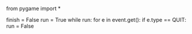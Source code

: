 from pygame import *



finish = False
run = True
while run:
    for e in event.get():
        if e.type == QUIT:
            run = False
            
